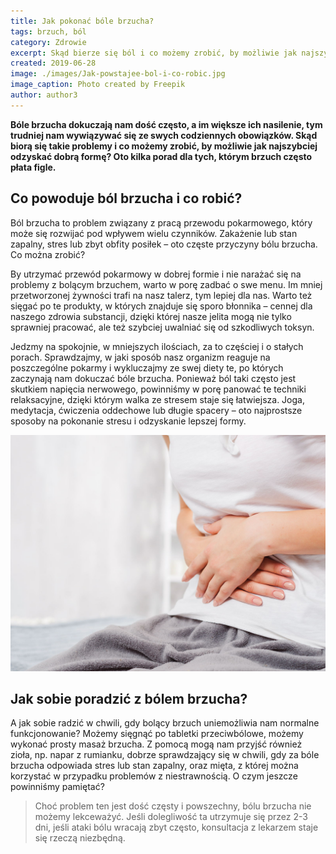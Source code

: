 ```yaml
---
title: Jak pokonać bóle brzucha?
tags: brzuch, ból
category: Zdrowie
excerpt: Skąd bierze się ból i co możemy zrobić, by możliwie jak najszybciej odzyskać dobrą zdrowie?
created: 2019-06-28
image: ./images/Jak-powstajee-bol-i-co-robic.jpg
image_caption: Photo created by Freepik
author: author3
---
```


**Bóle brzucha dokuczają nam dość często, a im większe ich nasilenie, tym trudniej nam wywiązywać się ze swych codziennych obowiązków. Skąd biorą się takie problemy i co możemy zrobić, by możliwie jak najszybciej odzyskać dobrą formę? Oto kilka porad dla tych, którym brzuch często płata figle.**


## Co powoduje ból brzucha i co robić?

Ból brzucha to problem związany z pracą przewodu pokarmowego, który może się rozwijać pod wpływem wielu czynników. Zakażenie lub stan zapalny, stres lub zbyt obfity posiłek – oto częste przyczyny bólu brzucha. Co można zrobić?

By utrzymać przewód pokarmowy w dobrej formie i nie narażać się na problemy z bolącym brzuchem, warto w porę zadbać o swe menu. Im mniej przetworzonej żywności trafi na nasz talerz, tym lepiej dla nas. Warto też sięgać po te produkty, w których znajduje się sporo błonnika – cennej dla naszego zdrowia substancji, dzięki której nasze jelita mogą nie tylko sprawniej pracować, ale też szybciej uwalniać się od szkodliwych toksyn. 

Jedzmy na spokojnie, w mniejszych ilościach, za to częściej i o stałych porach. Sprawdzajmy, w jaki sposób nasz organizm reaguje na poszczególne pokarmy i wykluczajmy ze swej diety te, po których zaczynają nam dokuczać bóle brzucha. Ponieważ ból taki często jest skutkiem napięcia nerwowego, powinniśmy w porę panować te techniki relaksacyjne, dzięki którym walka ze stresem staje się łatwiejsza. Joga, medytacja, ćwiczenia oddechowe lub długie spacery – oto najprostsze sposoby na pokonanie stresu i odzyskanie lepszej formy.

![Ból brzucha](.\images\Jak-pokonac-bole-brzucha.jpg "Jak radzić sobie z bólem brzucha")

## Jak sobie poradzić z bólem brzucha?

A jak sobie radzić w chwili, gdy bolący brzuch uniemożliwia nam normalne funkcjonowanie? Możemy sięgnąć po tabletki przeciwbólowe, możemy wykonać prosty masaż brzucha. Z pomocą mogą nam przyjść również zioła, np. napar z rumianku, dobrze sprawdzający się w chwili, gdy za bóle brzucha odpowiada stres lub stan zapalny, oraz mięta, z której można korzystać w przypadku problemów z niestrawnością. O czym jeszcze powinniśmy pamiętać?

> Choć problem ten jest dość częsty i powszechny, bólu brzucha nie możemy lekceważyć. Jeśli dolegliwość ta utrzymuje się przez 2-3 dni, jeśli ataki bólu wracają zbyt często, konsultacja z lekarzem staje się rzeczą niezbędną.

